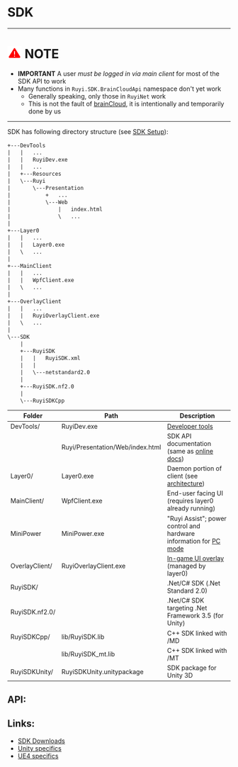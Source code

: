 # SDK

---
# ![](/docs/img/warning.png) NOTE

- __IMPORTANT__ A user _must be logged in via main client_ for most of the SDK API to work
- Many functions in `Ruyi.SDK.BrainCloudApi` namespace don't yet work
	- Generally speaking, only those in `RuyiNet` work
    - This is not the fault of [brainCloud](http://getbraincloud.com/), it is intentionally and temporarily done by us

---

SDK has following directory structure (see [SDK Setup](../tutorials/setup.md)):
```
+---DevTools
|   |   ...
|   |   RuyiDev.exe
|   |   ...
|   +---Resources
|   \---Ruyi
|       \---Presentation
|           +   ...
|           \---Web
|               |   index.html
|               \   ...
|                       
+---Layer0
|   |   ...
|   |   Layer0.exe
|   \   ...
|                               
+---MainClient
|   |   ...
|   |   WpfClient.exe
|   \   ...
|
+---OverlayClient
|   |   ...
|   |   RuyiOverlayClient.exe
|   \   ...
|
\---SDK
    |   
    +---RuyiSDK
    |   |   RuyiSDK.xml
    |   |   
    |   \---netstandard2.0
    |               
    +---RuyiSDK.nf2.0
    |       
    \---RuyiSDKCpp
```

Folder | Path | Description
-|-|-
DevTools/ | RuyiDev.exe | [Developer tools](devtool.md)
| | Ruyi/Presentation/Web/index.html | SDK API documentation (same as [online docs](http://dev.playruyi.com/api))
Layer0/ | Layer0.exe | Daemon portion of client (see [architecture](layer0.md))
MainClient/ | WpfClient.exe | End-user facing UI (requires layer0 already running)
MiniPower | MiniPower.exe | "Ruyi Assist"; power control and hardware information for [PC mode](pc_mode.md)
OverlayClient/ | RuyiOverlayClient.exe | [In-game UI overlay](overlay.md) (managed by layer0)
RuyiSDK/ | | .Net/C# SDK (.Net Standard 2.0)
RuyiSDK.nf2.0/ | | .Net/C# SDK targeting .Net Framework 3.5 (for Unity)
RuyiSDKCpp/ | lib/RuyiSDK.lib | C++ SDK linked with /MD
| | lib/RuyiSDK_mt.lib | C++ SDK linked with /MT
RuyiSDKUnity/ | RuyiSDKUnity.unitypackage | SDK package for Unity 3D

## API:

## Links:

* [SDK Downloads](http://dev.playruyi.com/uservices)
* [Unity specifics](unity.md)
* [UE4 specifics](ue4.md)
